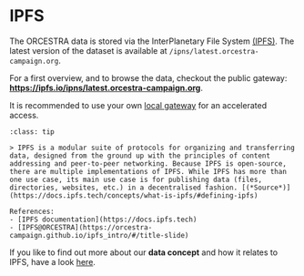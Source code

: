 # IPFS

The ORCESTRA data is stored via the InterPlanetary File System [(IPFS)](https://docs.ipfs.tech/concepts/what-is-ipfs/). The latest version of the dataset is available at `/ipns/latest.orcestra-campaign.org`.

For a first overview, and to browse the data, checkout the public gateway: **https://ipfs.io/ipns/latest.orcestra-campaign.org**.

It is recommended to use your own [local gateway](https://docs.ipfs.tech/concepts/ipfs-gateway/#gateway-providers) for an accelerated access.

```{admonition}  More about IPFS
:class: tip

> IPFS is a modular suite of protocols for organizing and transferring data, designed from the ground up with the principles of content addressing and peer-to-peer networking. Because IPFS is open-source, there are multiple implementations of IPFS. While IPFS has more than one use case, its main use case is for publishing data (files, directories, websites, etc.) in a decentralised fashion. [(*Source*)](https://docs.ipfs.tech/concepts/what-is-ipfs/#defining-ipfs)

References:
- [IPFS documentation](https://docs.ipfs.tech)
- [IPFS@ORCESTRA](https://orcestra-campaign.github.io/ipfs_intro/#/title-slide)

```

If you like to find out more about our **data concept** and how it relates to IPFS, have a look [here](data_concept.md).
